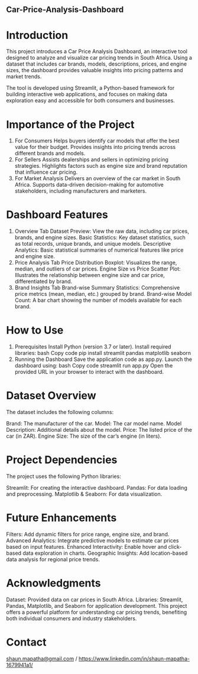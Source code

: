 ## Car-Price-Analysis-Dashboard 

# Introduction

This project introduces a Car Price Analysis Dashboard, an interactive tool designed to analyze and visualize car pricing trends in South Africa. Using a dataset that includes car brands, models, descriptions, prices, and engine sizes, the dashboard provides valuable insights into pricing patterns and market trends.

The tool is developed using Streamlit, a Python-based framework for building interactive web applications, and focuses on making data exploration easy and accessible for both consumers and businesses.

# Importance of the Project

1. For Consumers
Helps buyers identify car models that offer the best value for their budget.
Provides insights into pricing trends across different brands and models.
2. For Sellers
Assists dealerships and sellers in optimizing pricing strategies.
Highlights factors such as engine size and brand reputation that influence car pricing.
3. For Market Analysis
Delivers an overview of the car market in South Africa.
Supports data-driven decision-making for automotive stakeholders, including manufacturers and marketers.

# Dashboard Features

1. Overview Tab
Dataset Preview: View the raw data, including car prices, brands, and engine sizes.
Basic Statistics: Key dataset statistics, such as total records, unique brands, and unique models.
Descriptive Analytics: Basic statistical summaries of numerical features like price and engine size.
2. Price Analysis Tab
Price Distribution Boxplot: Visualizes the range, median, and outliers of car prices.
Engine Size vs Price Scatter Plot: Illustrates the relationship between engine size and car price, differentiated by brand.
3. Brand Insights Tab
Brand-wise Summary Statistics: Comprehensive price metrics (mean, median, etc.) grouped by brand.
Brand-wise Model Count: A bar chart showing the number of models available for each brand.

# How to Use

1. Prerequisites
Install Python (version 3.7 or later).
Install required libraries:
bash
Copy code
pip install streamlit pandas matplotlib seaborn
2. Running the Dashboard
Save the application code as app.py.
Launch the dashboard using:
bash
Copy code
streamlit run app.py
Open the provided URL in your browser to interact with the dashboard.

# Dataset Overview
The dataset includes the following columns:

Brand: The manufacturer of the car.
Model: The car model name.
Model Description: Additional details about the model.
Price: The listed price of the car (in ZAR).
Engine Size: The size of the car’s engine (in liters).

# Project Dependencies

The project uses the following Python libraries:

Streamlit: For creating the interactive dashboard.
Pandas: For data loading and preprocessing.
Matplotlib & Seaborn: For data visualization.

# Future Enhancements

Filters: Add dynamic filters for price range, engine size, and brand.
Advanced Analytics: Integrate predictive models to estimate car prices based on input features.
Enhanced Interactivity: Enable hover and click-based data exploration in charts.
Geographic Insights: Add location-based data analysis for regional price trends.

# Acknowledgments

Dataset: Provided data on car prices in South Africa.
Libraries: Streamlit, Pandas, Matplotlib, and Seaborn for application development.
This project offers a powerful platform for understanding car pricing trends, benefiting both individual consumers and industry stakeholders.

# Contact
shaun.mapatha@gmail.com / https://www.linkedin.com/in/shaun-mapatha-1679941a1/
